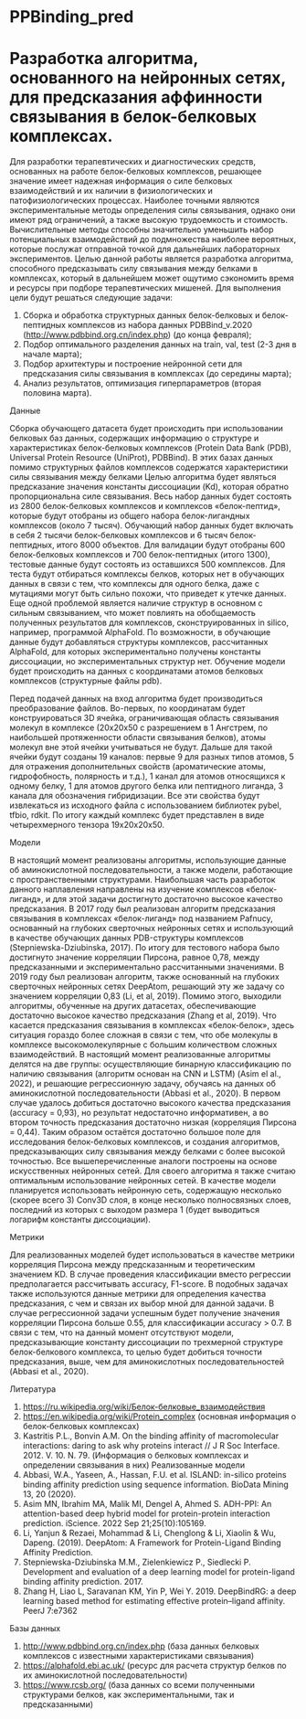 # PPBinding_pred
# Разработка алгоритма, основанного на нейронных сетях, для предсказания аффинности связывания в белок-белковых комплексах.
Для разработки терапевтических и диагностических средств, основанных на работе белок-белковых комплексов, решающее значение имеет надежная информация о силе белковых взаимодействий и их наличии в физиологических и патофизиологических процессах. Наиболее точными являются экспериментальные методы определения силы связывания, однако они имеют ряд ограничений, а также высокую трудоемкость и стоимость. Вычислительные методы способны значительно уменьшить набор потенциальных взаимодействий до подмножества наиболее вероятных, которые послужат отправной точкой для дальнейших лабораторных экспериментов. Целью данной работы является разработка алгоритма, способного предсказывать силу связывания между белками в комплексах, который в дальнейшем может ощутимо сэкономить время и ресурсы при подборе терапевтических мишеней. Для выполнения цели будут решаться следующие задачи:
  1)	Сборка и обработка структурных данных белок-белковых и белок-пептидных комплексов из набора данных PDBBind_v.2020 (http://www.pdbbind.org.cn/index.php) (до конца февраля);
  2)	Подбор оптимального разделения данных на train, val, test (2-3 дня в начале марта);
  3)	Подбор архитектуры и построение нейронной сети для предсказания силы связывания в комплексах (до середины марта);
  4)	Анализ результатов, оптимизация гиперпараметров (вторая половина марта).

Данные

Сборка обучающего датасета будет происходить при использовании белковых баз данных, содержащих информацию о структуре и характеристиках белок-белковых комплексов (Protein Data Bank (PDB), Universal Protein Resource (UniProt), PDBBind). В этих базах данных помимо структурных файлов комплексов содержатся характеристики силы связывания между белками Целью алгоритма будет являться предсказание значения константы диссоциации (Kd), которая обратно пропорциональна силе связывания. Весь набор данных будет состоять из 2800 белок-белковых комплексов и комплексов «белок-пептид», которые будут отобраны из общего набора белок-лигандных комплексов (около 7 тысяч). Обучающий набор данных будет включать в себя 2 тысячи белок-белковых комплексов и 6 тысяч белок-пептидных, итого 8000 объектов. Для валидации будут отобраны 600 белок-белковых комплексов и 700 белок-пептидных (итого 1300), тестовые данные будут состоять из оставшихся 500 комплексов. Для теста будут отбираться комплексы белков, которых нет в обучающих данных в связи с тем, что комплексы для одного белка, даже с мутациями могут быть сильно похожи, что приведет к утечке данных. Еще одной проблемой является наличие структур в основном с сильным связыванием, что может повлиять на обобщаемость полученных результатов для комплексов, сконструированных in silico, например, программой AlphaFold. По возможности, в обучающие данные будут добавляться структуры комплексов, рассчитанных AlphaFold, для которых экспериментально получены константы диссоциации, но экспериментальных структур нет.
Обучение модели будет происходить на данных с координатами атомов белковых комплексов (структурные файлы pdb). 
 
Перед подачей данных на вход алгоритма будет производиться преобразование файлов. Во-первых, по координатам будет конструироваться 3D ячейка, ограничивающая область связывания молекул в комплексе (20х20х50 с разрешением в 1 Ангстрем, по наибольшей протяженности области связывания белков), атомы молекул вне этой ячейки учитываться не будут. Дальше для такой ячейки будут созданы 19 каналов: первые 9 для разных типов атомов, 5 для отражения дополнительных свойств (ароматические атомы, гидрофобность, полярность и т.д.), 1 канал для атомов относящихся к одному белку, 1 для атомов другого белка или пептидного лиганда, 3 канала для обозначения гибридизации. Все эти свойства будут извлекаться из исходного файла с использованием библиотек pybel, tfbio, rdkit. По итогу каждый комплекс будет представлен в виде четырехмерного тензора 19х20х20х50.

Модели

В настоящий момент реализованы алгоритмы, использующие данные об аминокислотной последовательности, а также модели, работающие с пространственными структурами. Наибольшая часть разработок данного наплавления направлены на изучение комплексов «белок-лиганд», и для этой задачи достигнуто достаточно высокое качество предсказания. В 2017 году был реализован алгоритм предсказания связывания в комплексах «белок-лиганд» под названием Pafnucy, основанный на глубоких сверточных нейронных сетях и использующий в качестве обучающих данных PDB-структуры комплексов (Stepniewska-Dziubinska, 2017). По итогу для тестового набора было достигнуто значение корреляции Пирсона, равное 0,78, между предсказанными и экспериментально рассчитанными значениями. В 2019 году был реализован алгоритм, также основанный на глубоких сверточных нейронных сетях DeepAtom, решающий эту же задачу со значением корреляции 0,83 (Li, et al, 2019). Помимо этого, выходили алгоритмы, обученные на других датасетах, обеспечивающие достаточно высокое качество предсказания (Zhang et al, 2019).
Что касается предсказания связывания в комплексах «белок-белок», здесь ситуация гораздо более сложная в связи с тем, что обе молекулы в комплексе высокомолекулярные с большим количеством сложных взаимодействий. В настоящий момент реализованные алгоритмы делятся на две группы: осуществляющие бинарную классификацию по наличию связывания (алгоритм основан на CNN и LSTM) (Asim el al., 2022), и решающие регрессионную задачу, обучаясь на данных об аминокислотной последовательности (Abbasi et al., 2020). В первом случае удалось добиться достаточно высокого качества предсказания (accuracy = 0,93), но результат недостаточно информативен, а во втором точность предсказания достаточно низкая (корреляция Пирсона = 0,44). Таким образом остаётся достаточно большое поле для исследования белок-белковых комплексов, и создания алгоритмов, предсказывающих силу связывания между белками с более высокой точностью.
Все вышеперечисленные аналоги построены на основе искусственных нейронных сетей. Для своего алгоритма я также считаю оптимальным использование нейронных сетей. В качестве модели планируется использовать нейронную сеть, содержащую несколько (скорее всего 3) Conv3D слоя, в конце несколько полносвязных слоев, последний из которых с выходом размера 1 (будет выводиться логарифм константы диссоциации). 

Метрики

Для реализованных моделей будет использоваться в качестве метрики корреляция Пирсона между предсказанным и теоретическим значением KD. В случае проведения классификации вместо регрессии предполагается рассчитывать accuracy, F1-score. В подобных задачах также используются данные метрики для определения качества предсказания, с чем и связан их выбор мной для данной задачи. В случае регрессионной задачи успешным будет получение значения корреляции Пирсона больше 0.55, для классификации accuracy > 0.7. В связи с тем, что на данный момент отсутствуют модели, предсказывающие константу диссоциации по трехмерной структуре белок-белкового комплекса, то целью будет добиться точности предсказания, выше, чем для аминокислотных последовательностей (Abbasi et al., 2020).

Литература

1.	https://ru.wikipedia.org/wiki/Белок-белковые_взаимодействия 
2.	https://en.wikipedia.org/wiki/Protein_complex (основная информация о белок-белковых комплексах)
3.	Kastritis P.L., Bonvin A.M. On the binding affinity of macromolecular interactions: daring to ask why proteins interact // J R Soc Interface. 2012. V. 10. N. 79. (Информация о белковых комплексах и определении связывания в них)
Реализованные модели
1.	Abbasi, W.A., Yaseen, A., Hassan, F.U. et al. ISLAND: in-silico proteins binding affinity prediction using sequence information. BioData Mining 13, 20 (2020).
2.	Asim MN, Ibrahim MA, Malik MI, Dengel A, Ahmed S. ADH-PPI: An attention-based deep hybrid model for protein-protein interaction prediction. iScience. 2022 Sep 21;25(10):105169.
3.	Li, Yanjun & Rezaei, Mohammad & Li, Chenglong & Li, Xiaolin & Wu, Dapeng. (2019). DeepAtom: A Framework for Protein-Ligand Binding Affinity Prediction.
4.	Stepniewska-Dziubinska M.M., Zielenkiewicz P., Siedlecki P. Development and evaluation of a deep learning model for protein-ligand binding affinity prediction. 2017.
5.	Zhang H, Liao L, Saravanan KM, Yin P, Wei Y. 2019. DeepBindRG: a deep learning based method for estimating effective protein–ligand affinity. PeerJ 7:e7362

Базы данных
1.	http://www.pdbbind.org.cn/index.php (база данных белковых комплексов с известными характеристиками связывания)
2.	https://alphafold.ebi.ac.uk/  (ресурс для расчета структур белков по их аминокислотной последовательности)
3.	https://www.rcsb.org/  (база данных со всеми полученными структурами белков, как экспериментальными, так и предсказанными)
